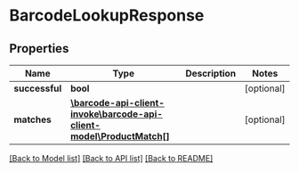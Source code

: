 # BarcodeLookupResponse

## Properties
Name | Type | Description | Notes
------------ | ------------- | ------------- | -------------
**successful** | **bool** |  | [optional] 
**matches** | [**\barcode-api-client-invoke\barcode-api-client-model\ProductMatch[]**](ProductMatch.md) |  | [optional] 

[[Back to Model list]](../README.md#documentation-for-models) [[Back to API list]](../README.md#documentation-for-api-endpoints) [[Back to README]](../README.md)


